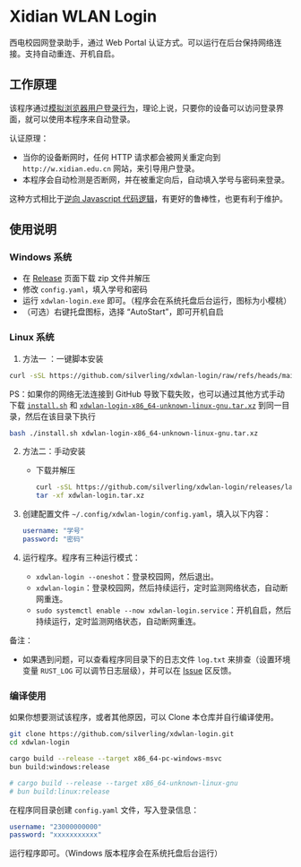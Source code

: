 # Xidian WLAN Login

西电校园网登录助手，通过 Web Portal 认证方式。可以运行在后台保持网络连接。支持自动重连、开机自启。

## 工作原理

该程序通过[模拟浏览器用户登录行为](https://github.com/silverling/xdwlan-login/blob/main/src/js/login.ts)，理论上说，只要你的设备可以访问登录界面，就可以使用本程序来自动登录。

认证原理：

- 当你的设备断网时，任何 HTTP 请求都会被网关重定向到 `http://w.xidian.edu.cn` 网站，来引导用户登录。
- 本程序会自动检测是否断网，并在被重定向后，自动填入学号与密码来登录。

这种方式相比于[逆向 Javascript 代码逻辑](https://github.com/silverling/srun-login/)，有更好的鲁棒性，也更有利于维护。

## 使用说明

### Windows 系统

- 在 [Release](https://github.com/silverling/xdwlan-login/releases) 页面下载 zip 文件并解压
- 修改 `config.yaml`，填入学号和密码
- 运行 `xdwlan-login.exe` 即可。（程序会在系统托盘后台运行，图标为小樱桃）
- （可选）右键托盘图标，选择 “AutoStart”，即可开机自启

### Linux 系统
1. 方法一 ：一键脚本安装
```bash
curl -sSL https://github.com/silverling/xdwlan-login/raw/refs/heads/main/scripts/install.sh | bash
```

PS：如果你的网络无法连接到 GitHub 导致下载失败，也可以通过其他方式手动下载 [`install.sh`](https://github.com/silverling/xdwlan-login/raw/refs/heads/main/scripts/install.sh) 和 [`xdwlan-login-x86_64-unknown-linux-gnu.tar.xz`](https://github.com/silverling/xdwlan-login/releases/latest/download/xdwlan-login-x86_64-unknown-linux-gnu.tar.xz) 到同一目录，然后在该目录下执行
```bash
bash ./install.sh xdwlan-login-x86_64-unknown-linux-gnu.tar.xz
```

2. 方法二：手动安装
    - 下载并解压
        ```bash
        curl -sSL https://github.com/silverling/xdwlan-login/releases/latest/download/xdwlan-login-x86_64-unknown-linux-gnu.tar.xz -O xdwlan-login.tar.xz
        tar -xf xdwlan-login.tar.xz
        ```

3. 创建配置文件 `~/.config/xdwlan-login/config.yaml`，填入以下内容：
    ```yaml
    username: "学号"
    password: "密码"
    ```
4. 运行程序。程序有三种运行模式：
    - `xdwlan-login --oneshot`：登录校园网，然后退出。
    - `xdwlan-login`：登录校园网，然后持续运行，定时监测网络状态，自动断网重连。
    - `sudo systemctl enable --now xdwlan-login.service`：开机自启，然后持续运行，定时监测网络状态，自动断网重连。



备注：

- 如果遇到问题，可以查看程序同目录下的日志文件 `log.txt` 来排查（设置环境变量 `RUST_LOG` 可以调节日志层级），并可以在 [Issue](https://github.com/silverling/xdwlan-login/issues) 区反馈。

### 编译使用

如果你想要测试该程序，或者其他原因，可以 Clone 本仓库并自行编译使用。

```bash
git clone https://github.com/silverling/xdwlan-login.git
cd xdwlan-login

cargo build --release --target x86_64-pc-windows-msvc
bun build:windows:release

# cargo build --release --target x86_64-unknown-linux-gnu
# bun build:linux:release
```

在程序同目录创建 `config.yaml` 文件，写入登录信息：

```yaml
username: "23000000000"
password: "xxxxxxxxxxx"
```

运行程序即可。（Windows 版本程序会在系统托盘后台运行）
